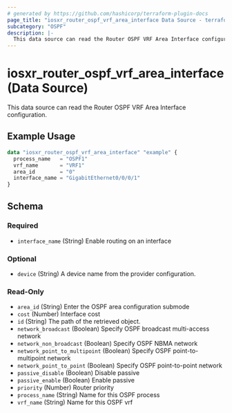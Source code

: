 ```yaml
---
# generated by https://github.com/hashicorp/terraform-plugin-docs
page_title: "iosxr_router_ospf_vrf_area_interface Data Source - terraform-provider-iosxr"
subcategory: "OSPF"
description: |-
  This data source can read the Router OSPF VRF Area Interface configuration.
---
```


# iosxr_router_ospf_vrf_area_interface (Data Source)

This data source can read the Router OSPF VRF Area Interface configuration.

## Example Usage

```terraform
data "iosxr_router_ospf_vrf_area_interface" "example" {
  process_name   = "OSPF1"
  vrf_name       = "VRF1"
  area_id        = "0"
  interface_name = "GigabitEthernet0/0/0/1"
}
```

<!-- schema generated by tfplugindocs -->
## Schema

### Required

- `interface_name` (String) Enable routing on an interface

### Optional

- `device` (String) A device name from the provider configuration.

### Read-Only

- `area_id` (String) Enter the OSPF area configuration submode
- `cost` (Number) Interface cost
- `id` (String) The path of the retrieved object.
- `network_broadcast` (Boolean) Specify OSPF broadcast multi-access network
- `network_non_broadcast` (Boolean) Specify OSPF NBMA network
- `network_point_to_multipoint` (Boolean) Specify OSPF point-to-multipoint network
- `network_point_to_point` (Boolean) Specify OSPF point-to-point network
- `passive_disable` (Boolean) Disable passive
- `passive_enable` (Boolean) Enable passive
- `priority` (Number) Router priority
- `process_name` (String) Name for this OSPF process
- `vrf_name` (String) Name for this OSPF vrf



